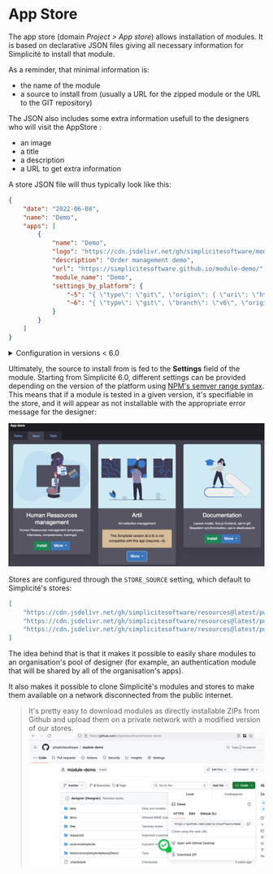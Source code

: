 App Store
====================

The app store (domain *Project > App store*) allows installation of modules. It is based on declarative JSON files giving all necessary information for Simplicité to install that module.

As a reminder, that minimal information is:
- the name of the module
- a source to install from (usually a URL for the zipped module or the URL to the GIT repository)

The JSON also includes some extra information usefull to the designers who will visit the AppStore :
- an image
- a title
- a description
- a URL to get extra information

A store JSON file will thus typically look like this:

```json
{
	"date": "2022-06-08",
	"name": "Demo",
	"apps": [
		{
			"name": "Demo",
			"logo": "https://cdn.jsdelivr.net/gh/simplicitesoftware/module-demo@latest/resources/Disposition/default/demo-module.svg",
			"description": "Order management demo",
			"url": "https://simplicitesoftware.github.io/module-demo/",
			"module_name": "Demo",
			"settings_by_platform": {
				"~5": "{ \"type\": \"git\", \"origin\": { \"uri\": \"https://github.com/simplicitesoftware/module-demo.git\" } }",
				"~6": "{ \"type\": \"git\", \"branch\": \"v6\", \"origin\": { \"uri\": \"https://github.com/simplicitesoftware/module-demo.git\" } }"
			}
		}
	]
}
```

<details>
<summary>Configuration in versions < 6.0 </summary>

```json
{
	"date": "2022-06-08",
	"name": "Demo",
	"apps": [
		{
			"name": "Demo",
			"logo": "https://cdn.jsdelivr.net/gh/simplicitesoftware/module-demo@latest/resources/Disposition/default/demo-module.svg",
			"description": "Order management demo",
			"url": "https://simplicitesoftware.github.io/module-demo/",
			"module_name": "Demo",
			"module_settings": "{ \"type\": \"git\", \"origin\": { \"uri\": \"https://github.com/simplicitesoftware/module-demo.git\" } }",
			"min_version": "5.1",
			"max_version": "5.3"
		}
	]
}
```

</details>

Ultimately, the source to install from is fed to the **Settings** field of the module. Starting from Simplicité 6.0, different settings can be provided depending on the version of the platform using [NPM's semver range syntax](https://www.npmjs.com/package/semver#hyphen-ranges-xyz---abc). This means that if a module is tested in a given version, it's specifiable in the store, and it will appear as not installable with the appropriate error message for the designer: 

![semver](semver.png)

Stores are configured through the `STORE_SOURCE` setting, which default to Simplicité's stores:

```json
[
	"https://cdn.jsdelivr.net/gh/simplicitesoftware/resources@latest/public/appstore_demo.json", 
	"https://cdn.jsdelivr.net/gh/simplicitesoftware/resources@latest/public/appstore_apps.json",
	"https://cdn.jsdelivr.net/gh/simplicitesoftware/resources@latest/public/appstore_tools.json"
]
```

The idea behind that is that it makes it possible to easily share modules to an organisation's pool of designer (for example, an authentication module that will be shared by all of the organisation's apps).

It also makes it possible to clone Simplicité's modules and stores to make them available on a network disconnected from the public internet.

> It's pretty easy to download modules as directly installable ZIPs from Github and upload them on a private network with a modified version of our stores.
> ![github zip](zip.png)